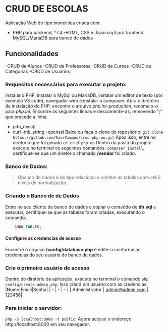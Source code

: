 # CRUD DE ESCOLAS
Aplicação Web do tipo monolitica criada com:
- PHP para backend, ^7.4
-HTML, CSS e Javascript pro frontend
MySQL/MariaDB para banco de dados

## Funcionalidades
-CRUD de Alunos
-CRUD de Professores
-CRUD de Cursos
-CRUD de Categorias
-CRUD de Usuários

### Requesitos necessários para executar o projeto:
Instalar o PHP,
instalar o MySql ou MariaDB,
instalar um editor de texto (por exemplo VS code),
navegador web e
instalar o composer.
Abra o diretório de instalação do PHP, encontre o arquivo *php.ini-production*, renomeio-o para *php.ini*.
Encontre as seguintes linhas e descomente-as, removendo ";" que precede a linha.
- pdo_mysql
- curl
-mb_string
-openssl
Baixe ou faça o clone do repositorio:
`git clone https://github.com/SaorCampos/crud-php-oo.git`
Após isso, entre no diretorio que foi gerado
`cd crud-php-oo`
Dentro da pasta do projeto execute no terminal os seguintes comandos:
`composer install`,
certifique-se que um diretório chamado **/vendor** foi criado.

### Banco de Dados:
> Obanco de dados é do tipo relacional e contém as tabelas com até 2 níveis de normatização.

### Criando o Banco de de Dados
Entre no seu cliente de banco de dados e copiar o conteúdo de **db.sql** e executar,
certifique-se que as tabelas foram criadas, executando o comando:
```sql
    SHOW TABLES;
```
#### Configure as credencias de acesso
Encontre o arquivo **/config/database.php** e edite-o conforme as credencias do seu usuário do banco de dados.

### Crie o primeiro usuário de acesso
Dentro do diretório da aplicação, execute no terminal o comando
`php config/create-admin.php`;
Isso criará um usuário com as credencias:
|Nome|Email|Senha|
| -  |   - |  -  |
| Administrador | admin@admin.com | 123456|
### Para iniciar o servidor:
`php -S localhost:8000 -t public`;
Agora acesse o endereço http://localhost:8000 em seu navegador.
